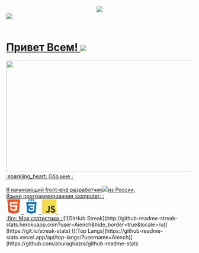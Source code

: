 <div id="header" align="center">
  <img src="https://media.giphy.com/media/M9gbBd9nbDrOTu1Mqx/giphy.gif" width="100"/>
</div>
<div aling="center">
  <div id="badges">
  <a href="https://vk.com/jeri_13">
   <img src="https://img.shields.io/badge/vk-violet?logo=linked&logoColor=white&style=for-the-badges">
</div>

<img src="https://komarev.com/ghpvc/?username=Aiench&style=flat-square&color=blue" alt=""/>
<h1>
  Привет Всем!
  <img src="https://media.giphy.com/media/hvRJCLFzcasrR4ia7z/giphy.gif" width="30px"/>
</h1>
</div>
<div align="center">
  <img src="https://media.giphy.com/media/dWesBcTLavkZuG35MI/giphy.gif" width="600" height="300"/>
</div>
<div>
  :sparkling_heart: Обо мне :<br><br>
Я начинающий front-end разработчик<img src="https://media.giphy.com/media/WUlplcMpOCEmTGBtBW/giphy.gif" width="30">из России.
</div>
Языки программирования :computer: :
<br>
<div>
   <img src="https://github.com/devicons/devicon/blob/master/icons/html5/html5-original.svg" title="HTML5" alt="HTML" width="40" height="40"/>&nbsp;
 <img src="https://github.com/devicons/devicon/blob/master/icons/css3/css3-plain-wordmark.svg"  title="CSS3" alt="CSS" width="40" height="40"/>&nbsp;
  <img src="https://github.com/devicons/devicon/blob/master/icons/javascript/javascript-original.svg" title="JavaScript" alt="JavaScript" width="40" height="40"/>&nbsp;

</div>
:fire: Моя статистика :
<a>[![GitHub Streak](http://github-readme-streak-stats.herokuapp.com?user=Aiench&hide_border=true&locale=ru)](https://git.io/streak-stats)</a>
[![Top Langs](https://github-readme-stats.vercel.app/api/top-langs/?username=Aiench)](https://github.com/anuraghazra/github-readme-stats
